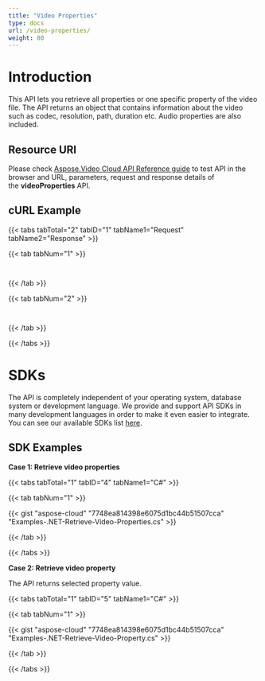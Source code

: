 ```yaml
---
title: "Video Properties"
type: docs
url: /video-properties/
weight: 80
---
```


# **Introduction**
This API lets you retrieve all properties or one specific property of the video file. The API returns an object that contains information about the video such as codec, resolution, path, duration etc. Audio properties are also included.
## **Resource URI**
Please check [Aspose.Video Cloud API Reference guide](http://apireference.aspose.cloud/video) to test API in the browser and URL, parameters, request and response details of the **videoProperties** API. 
## **cURL Example**
{{< tabs tabTotal="2" tabID="1" tabName1="Request" tabName2="Response" >}}

{{< tab tabNum="1" >}}

```java



```

{{< /tab >}}

{{< tab tabNum="2" >}}

```java



```

{{< /tab >}}

{{< /tabs >}}
# **SDKs**
The API is completely independent of your operating system, database system or development language. We provide and support API SDKs in many development languages in order to make it even easier to integrate. You can see our available SDKs list [here](https://docs.aspose.cloud/display/wordscloud/Available+SDKs).
## **SDK Examples**
**Case 1: Retrieve video properties**

{{< tabs tabTotal="1" tabID="4" tabName1="C#" >}}

{{< tab tabNum="1" >}}

{{< gist "aspose-cloud" "7748ea814398e6075d1bc44b51507cca" "Examples-.NET-Retrieve-Video-Properties.cs" >}}

{{< /tab >}}

{{< /tabs >}}

**Case 2: Retrieve video property**

The API returns selected property value.

{{< tabs tabTotal="1" tabID="5" tabName1="C#" >}}

{{< tab tabNum="1" >}}

{{< gist "aspose-cloud" "7748ea814398e6075d1bc44b51507cca" "Examples-.NET-Retrieve-Video-Property.cs" >}}

{{< /tab >}}

{{< /tabs >}}


